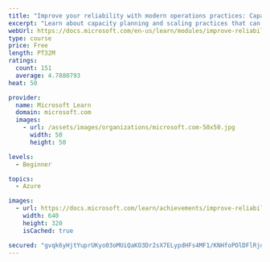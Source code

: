 ```yaml
---
title: "Improve your reliability with modern operations practices: Capacity planning and scaling"
excerpt: "Learn about capacity planning and scaling practices that can help you sustainably achieve the appropriate level of reliability in your systems, services, and products."
webUrl: https://docs.microsoft.com/en-us/learn/modules/improve-reliability-scaling/
type: course
price: Free
length: PT32M
ratings:
  count: 151
  average: 4.7880793
heat: 50

provider:
  name: Microsoft Learn
  domain: microsoft.com
  images:
    - url: /assets/images/organizations/microsoft.com-50x50.jpg
      width: 50
      height: 50

levels:
  - Beginner

topics:
  - Azure

images:
  - url: https://docs.microsoft.com/learn/achievements/improve-reliability-scaling-social.png
    width: 640
    height: 320
    isCached: true

secured: "gvqk6yHjtYuprUKyo03oMUiQaKO3Dr2sX7ELypdHFs4MF1/KNHfoPOlDFlRjdjAkye6UDW3hNqWGLuErJIjs7RemSrLOBNPlW9rOLKOsUKNFZuI6h2+mBjVjXaMNxGUBssXmbkXH42a6AuIGvwwUa+vyjVk/ud8Yw8G233xtiolzRpuXXugzK4s5IbzD7jk5q9B3be1CQGHBmWG4DyufyBhuMOk/vbWbfXVnBPipcenMel9p8Esl3UMM6RqzA1176gIa2C8+/6RApHagchjbbJNszUxtZ/OO2WQd7leO4Pe2F3OPY1FAGz2RCkbZ1pNikphs6AW89JI2x5yfk1EKNCpuaKX5HiSqEZocb+V214axEpKPm0CQfrAGLHWXorE/y5M9/FzdW0Mt+NINoOtymdXx3/yH1hkCD9sxH6KP+VI=;gBTlCO6sE0NP9tZ3szA7qA=="
---
```


